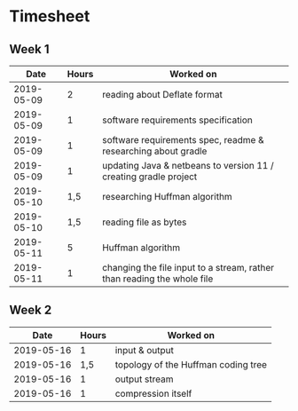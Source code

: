 # Timesheet

## Week 1

| Date       | Hours | Worked on                                                    |
| ---------- | ----- | ------------------------------------------------------------ |
| 2019-05-09 | 2     | reading about Deflate format                                 |
| 2019-05-09 | 1     | software requirements specification                          |
| 2019-05-09 | 1     | software requirements spec, readme & researching about gradle |
| 2019-05-09 | 1     | updating Java & netbeans to version 11 / creating gradle project |
| 2019-05-10 | 1,5   | researching Huffman algorithm                                |
| 2019-05-10 | 1,5   | reading file as bytes                                        |
| 2019-05-11 | 5     | Huffman algorithm                                            |
| 2019-05-11 | 1     | changing the file input to a stream, rather than reading the whole file |

## Week 2

| Date       | Hours | Worked on                           |
| ---------- | ----- | ----------------------------------- |
| 2019-05-16 | 1     | input & output                      |
| 2019-05-16 | 1,5   | topology of the Huffman coding tree |
| 2019-05-16 | 1     | output stream                       |
| 2019-05-16 | 1     | compression itself                  |
